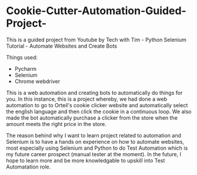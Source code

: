 # Cookie-Cutter-Automation-Guided-Project-

This is a guided project from Youtube by Tech with Tim - Python Selenium Tutorial - Automate Websites and Create Bots

Things used: 
- Pycharm
- Selenium
- Chrome webdriver

This is a web automation and creating bots to automatically do things for you. In this instance, this is a project whereby, we had done a web automation to go to Orteil's cookie clicker website and automatically select the english language and then click the cookie in a continuous loop. We also made the bot automatically purchase a clicker from the store when the amount meets the right price in the store. 

The reason behind why I want to learn project related to automation and Selenium is to have a hands on experience on how to automate websites, most especially using Selenium and Python to do Test Automation which is my future career prospect (manual tester at the moment). In the future, I hope to learn more and be more knowledgable to upskill into Test Automatation role. 
